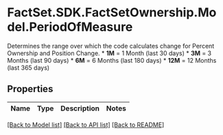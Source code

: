 # FactSet.SDK.FactSetOwnership.Model.PeriodOfMeasure
Determines the range over which the code calculates change for Percent Ownership and Position Change.   * **1M** = 1 Month (last 30 days)   * **3M** = 3 Months (last 90 days)   * **6M** =  6 Months (last 180 days)   * **12M** = 12 Months (last 365 days) 

## Properties

Name | Type | Description | Notes
------------ | ------------- | ------------- | -------------

[[Back to Model list]](../README.md#documentation-for-models) [[Back to API list]](../README.md#documentation-for-api-endpoints) [[Back to README]](../README.md)

